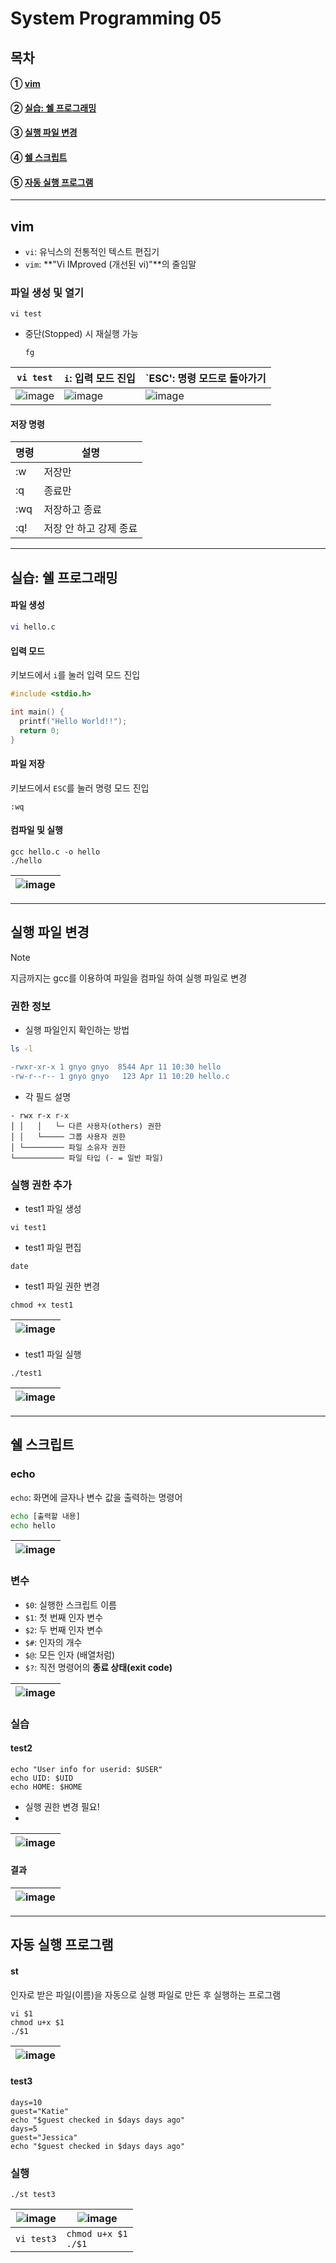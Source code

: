 # System Programming 05

## 목차
#### ① [vim](#vim)
#### ② [실습: 쉘 프로그래밍](#실습-쉘-프로그래밍)
#### ③ [실행 파일 변경](#실행-파일-변경)
#### ④ [쉘 스크립트](#쉘-스크립트)
#### ⑤ [자동 실행 프로그램](#자동-실행-프로그램)

---
## vim
- `vi`: 유닉스의 전통적인 텍스트 편집기
- `vim`: **"Vi IMproved (개선된 vi)"**의 줄임말

### 파일 생성 및 열기
```
vi test
```
- 중단(Stopped) 시 재실행 가능
  ```
  fg
  ```
`vi test`| `i`: 입력 모드 진입 | `ESC': 명령 모드로 돌아가기
---|---|---
![image](https://github.com/user-attachments/assets/196b376f-103c-4a9b-a6e2-5f5e49420021) | ![image](https://github.com/user-attachments/assets/fb94e6f7-52e3-4816-9fc9-f3eb4e1d0430) | ![image](https://github.com/user-attachments/assets/b473b5c7-2f16-4e65-9f34-47fd66b23240)

#### 저장 명령
명령 | 설명
---|---
:w|저장만
:q|종료만
:wq|저장하고 종료
:q!|저장 안 하고 강제 종료

---
## 실습: 쉘 프로그래밍
#### 파일 생성
```bash
vi hello.c
```
#### 입력 모드
키보드에서 `i`를 눌러 입력 모드 진입
```c
#include <stdio.h>

int main() {
  printf("Hello World!!");
  return 0;
}
```
#### 파일 저장
키보드에서 `ESC`를 눌러 명령 모드 진입
```
:wq
```

#### 컴파일 및 실행
```
gcc hello.c -o hello
./hello
```
![image](https://github.com/user-attachments/assets/f64a1337-ef11-49c1-8eee-aa5aefc5fba7)|
---|

---
## 실행 파일 변경
> [!NOTE]
> 지금까지는 gcc를 이용하여 파일을 컴파일 하여 실행 파일로 변경

### 권한 정보
- 실행 파일인지 확인하는 방법
```bash
ls -l
```
```diff
-rwxr-xr-x 1 gnyo gnyo  8544 Apr 11 10:30 hello
-rw-r--r-- 1 gnyo gnyo   123 Apr 11 10:20 hello.c
```
- 각 필드 설명
```
- rwx r-x r-x
│ │   │   └─ 다른 사용자(others) 권한
│ │   └───── 그룹 사용자 권한
│ └───────── 파일 소유자 권한
└─────────── 파일 타입 (- = 일반 파일)
```

### 실행 권한 추가
- test1 파일 생성
```
vi test1
```

- test1 파일 편집
```
date
```

- test1 파일 권한 변경
```
chmod +x test1
```
![image](https://github.com/user-attachments/assets/30158ddf-b723-4660-96d3-2ecffe9a7da7)|
---|

- test1 파일 실행
```
./test1
```
![image](https://github.com/user-attachments/assets/36475c97-a699-4a01-ac1c-a20a1007a2a0)|
---|

---
## 쉘 스크립트
### echo
`echo`: 화면에 글자나 변수 값을 출력하는 명령어
```bash
echo [출력할 내용]
echo hello
```
![image](https://github.com/user-attachments/assets/60034ba5-fcf6-4407-883c-1cd68b9a6aa1)|
---|

### 변수
- `$0`: 실행한 스크립트 이름
- `$1`: 첫 번째 인자 변수
- `$2`: 두 번째 인자 변수
- `$#`: 인자의 개수
- `$@`: 모든 인자 (배열처럼)
- `$?`: 직전 명령어의 **종료 상태(exit code)**

![image](https://github.com/user-attachments/assets/878a4a1e-8f94-44b6-857e-ead4dc159d6e)|
---|

### 실습
#### test2
```
echo "User info for userid: $USER"
echo UID: $UID
echo HOME: $HOME
```
- 실행 권한 변경 필요!
- 
![image](https://github.com/user-attachments/assets/83f587bd-ccd6-46aa-b3ba-34f1f349270b) |
---|

#### 결과
![image](https://github.com/user-attachments/assets/0ad70efd-3432-4784-965e-ec420231ba95)|
---|

---
## 자동 실행 프로그램
#### st
인자로 받은 파일(이름)을 자동으로 실행 파일로 만든 후 실행하는 프로그램
```
vi $1
chmod u+x $1
./$1
```
![image](https://github.com/user-attachments/assets/21e61eb2-e999-42b1-a9c9-def7cbbc1f43)|
---|

#### test3
```
days=10
guest="Katie"
echo "$guest checked in $days days ago"
days=5
guest="Jessica"
echo "$guest checked in $days days ago"
```

### 실행
```
./st test3
```
![image](https://github.com/user-attachments/assets/1aef88c4-1123-4045-a1d8-0fdc91b8f104)|![image](https://github.com/user-attachments/assets/d9102e5b-57d9-48fc-9de5-5fc7f342ef13)|
---|---
`vi test3` | `chmod u+x $1`</br>`./$1`
